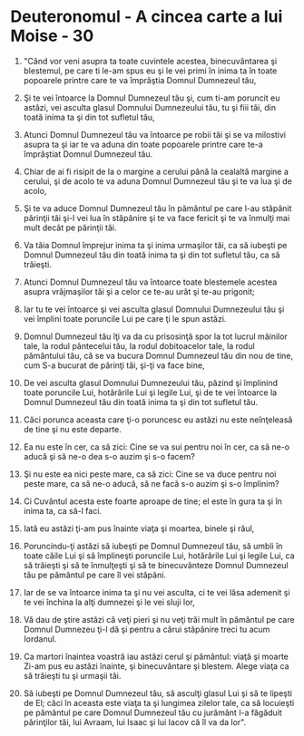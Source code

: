 # Deuteronomul - A cincea carte a lui Moise - 30

1. "Când vor veni asupra ta toate cuvintele acestea, binecuvântarea şi blestemul, pe care ti le-am spus eu şi le vei primi în inima ta în toate popoarele printre care te va împrăştia Domnul Dumnezeul tău, 

2. Şi te vei întoarce la Domnul Dumnezeul tău şi, cum ti-am poruncit eu astăzi, vei asculta glasul Domnului Dumnezeului tău, tu şi fiii tăi, din toată inima ta şi din tot sufletul tău, 

3. Atunci Domnul Dumnezeul tău va întoarce pe robii tăi şi se va milostivi asupra ta şi iar te va aduna din toate popoarele printre care te-a împrăştiat Domnul Dumnezeul tău. 

4. Chiar de ai fi risipit de la o margine a cerului până la cealaltă margine a cerului, şi de acolo te va aduna Domnul Dumnezeul tău şi te va lua şi de acolo, 

5. Şi te va aduce Domnul Dumnezeul tău în pământul pe care l-au stăpânit părinţii tăi şi-l vei lua în stăpânire şi te va face fericit şi te va înmulţi mai mult decât pe părinţii tăi. 

6. Va tăia Domnul împrejur inima ta şi inima urmaşilor tăi, ca să iubeşti pe Domnul Dumnezeul tău din toată inima ta şi din tot sufletul tău, ca să trăieşti. 

7. Atunci Domnul Dumnezeul tău va întoarce toate blestemele acestea asupra vrăjmaşilor tăi şi a celor ce te-au urât şi te-au prigonit; 

8. Iar tu te vei întoarce şi vei asculta glasul Domnului Dumnezeului tău şi vei împlini toate poruncile Lui pe care ţi le spun astăzi. 

9. Domnul Dumnezeul tău îţi va da cu prisosinţă spor la tot lucrul mâinilor tale, la rodul pântecelui tău, la rodul dobitoacelor tale, la rodul pământului tău, că se va bucura Domnul Dumnezeul tău din nou de tine, cum S-a bucurat de părinţi tăi, şi-ţi va face bine, 

10. De vei asculta glasul Domnului Dumnezeului tău, păzind şi împlinind toate poruncile Lui, hotărârile Lui şi legile Lui, şi de te vei întoarce la Domnul Dumnezeul tău din toată inima ta şi din tot sufletul tău. 

11. Căci porunca aceasta care ţi-o poruncesc eu astăzi nu este neînţeleasă de tine şi nu este departe. 

12. Ea nu este în cer, ca să zici: Cine se va sui pentru noi în cer, ca să ne-o aducă şi să ne-o dea s-o auzim şi s-o facem? 

13. Şi nu este ea nici peste mare, ca să zici: Cine se va duce pentru noi peste mare, ca să ne-o aducă, să ne facă s-o auzim şi s-o împlinim? 

14. Ci Cuvântul acesta este foarte aproape de tine; el este în gura ta şi în inima ta, ca să-l faci. 

15. Iată eu astăzi ţi-am pus înainte viaţa şi moartea, binele şi răul, 

16. Poruncindu-ţi astăzi să iubeşti pe Domnul Dumnezeul tău, să umbli în toate căile Lui şi să împlineşti poruncile Lui, hotărârile Lui şi legile Lui, ca să trăieşti şi să te înmulţeşti şi să te binecuvânteze Domnul Dumnezeul tău pe pământul pe care îl vei stăpâni. 

17. Iar de se va întoarce inima ta şi nu vei asculta, ci te vei lăsa ademenit şi te vei închina la alţi dumnezei şi le vei sluji lor, 

18. Vă dau de ştire astăzi că veţi pieri şi nu veţi trăi mult în pământul pe care Domnul Dumnezeu ţi-l dă şi pentru a cărui stăpânire treci tu acum Iordanul. 

19. Ca martori înaintea voastră iau astăzi cerul şi pământul: viaţă şi moarte Zi-am pus eu astăzi înainte, şi binecuvântare şi blestem. Alege viaţa ca să trăieşti tu şi urmaşii tăi. 

20. Să iubeşti pe Domnul Dumnezeul tău, să asculţi glasul Lui şi să te lipeşti de El; căci în aceasta este viaţa ta şi lungimea zilelor tale, ca să locuieşti pe pământul pe care Domnul Dumnezeul tău cu jurământ l-a făgăduit părinţilor tăi, lui Avraam, lui Isaac şi lui Iacov că îl va da lor". 

